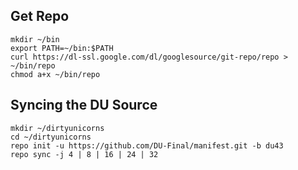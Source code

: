Get Repo
---------------------------------------

    mkdir ~/bin
    export PATH=~/bin:$PATH
    curl https://dl-ssl.google.com/dl/googlesource/git-repo/repo > ~/bin/repo
    chmod a+x ~/bin/repo

Syncing the DU Source
---------------------------------------

    mkdir ~/dirtyunicorns
    cd ~/dirtyunicorns
    repo init -u https://github.com/DU-Final/manifest.git -b du43
    repo sync -j 4 | 8 | 16 | 24 | 32

